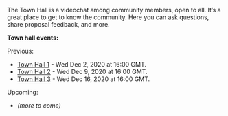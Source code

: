 
The Town Hall is a videochat among community members, open to all. It’s a great place to get to know the community. Here you can ask questions, share proposal feedback, and more.

**Town hall events:**

Previous:
* [Town Hall 1](Town-Hall-1) - Wed Dec 2, 2020 at 16:00 GMT.
* [Town Hall 2](https://github.com/oceanprotocol/oceandao/wiki/Town-Hall-2) - Wed Dec 9, 2020 at 16:00 GMT.
* [Town Hall 3](https://github.com/oceanprotocol/oceandao/wiki/Town-Hall-3) - Wed Dec 16, 2020 at 16:00 GMT.

Upcoming:

* _(more to come)_

###

###